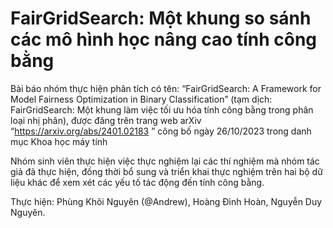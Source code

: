 # FairGridSearch: Một khung so sánh các mô hình học nâng cao tính công bằng
Bài báo nhóm thực hiện phân tích có tên: “FairGridSearch: A Framework for
Model Fairness Optimization in Binary Classification” (tạm dịch: FairGridSearch:
Một khung làm việc tối ưu hóa tính công bằng trong phân loại nhị phân), được đăng
trên trang web arXiv “https://arxiv.org/abs/2401.02183 ” công bố ngày 26/10/2023
trong danh mục Khoa học máy tính

Nhóm sinh viên thực hiện việc thực nghiệm lại các thí nghiệm mà nhóm tác giả đã thực hiện, đồng thời bổ sung và triển khai thực nghiệm trên hai bộ dữ liệu khác để xem xét các yếu tố tác động đến tính công bằng.

Thực hiện: Phùng Khôi Nguyên (@Andrew), Hoàng Đình Hoàn, Nguyễn Duy Nguyên.